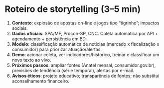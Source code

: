 # Roteiro de storytelling (3–5 min)
1) **Contexto**: explosão de apostas on-line e jogos tipo “tigrinho”; impactos sociais.
2) **Dados oficiais**: SPA/MF, Procon-SP, CNC. Coleta automática por API + agendamento + persistência em BD.
3) **Modelo**: classificação automática de notícias (mercado x fiscalização x consumidor) para priorizar atuação/alertas.
4) **Demo**: acionar coleta, ver indicadores/histórico, treinar e classificar um novo texto ao vivo.
5) **Próximos passos**: ampliar fontes (Anatel mensal, consumidor.gov.br), previsões de tendência (série temporal), alertas por e-mail.
6) **Avisos éticos**: projeto educativo; transparência de fontes; não substitui aconselhamento financeiro.
